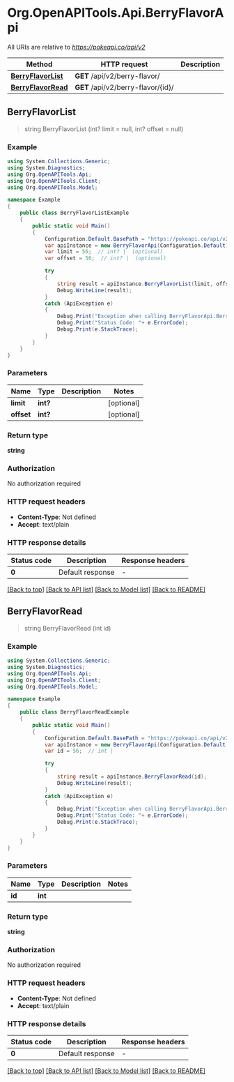 # Org.OpenAPITools.Api.BerryFlavorApi

All URIs are relative to *https://pokeapi.co/api/v2*

Method | HTTP request | Description
------------- | ------------- | -------------
[**BerryFlavorList**](BerryFlavorApi.md#berryflavorlist) | **GET** /api/v2/berry-flavor/ | 
[**BerryFlavorRead**](BerryFlavorApi.md#berryflavorread) | **GET** /api/v2/berry-flavor/{id}/ | 



## BerryFlavorList

> string BerryFlavorList (int? limit = null, int? offset = null)



### Example

```csharp
using System.Collections.Generic;
using System.Diagnostics;
using Org.OpenAPITools.Api;
using Org.OpenAPITools.Client;
using Org.OpenAPITools.Model;

namespace Example
{
    public class BerryFlavorListExample
    {
        public static void Main()
        {
            Configuration.Default.BasePath = "https://pokeapi.co/api/v2";
            var apiInstance = new BerryFlavorApi(Configuration.Default);
            var limit = 56;  // int? |  (optional) 
            var offset = 56;  // int? |  (optional) 

            try
            {
                string result = apiInstance.BerryFlavorList(limit, offset);
                Debug.WriteLine(result);
            }
            catch (ApiException e)
            {
                Debug.Print("Exception when calling BerryFlavorApi.BerryFlavorList: " + e.Message );
                Debug.Print("Status Code: "+ e.ErrorCode);
                Debug.Print(e.StackTrace);
            }
        }
    }
}
```

### Parameters


Name | Type | Description  | Notes
------------- | ------------- | ------------- | -------------
 **limit** | **int?**|  | [optional] 
 **offset** | **int?**|  | [optional] 

### Return type

**string**

### Authorization

No authorization required

### HTTP request headers

- **Content-Type**: Not defined
- **Accept**: text/plain


### HTTP response details
| Status code | Description | Response headers |
|-------------|-------------|------------------|
| **0** | Default response |  -  |

[[Back to top]](#)
[[Back to API list]](../README.md#documentation-for-api-endpoints)
[[Back to Model list]](../README.md#documentation-for-models)
[[Back to README]](../README.md)


## BerryFlavorRead

> string BerryFlavorRead (int id)



### Example

```csharp
using System.Collections.Generic;
using System.Diagnostics;
using Org.OpenAPITools.Api;
using Org.OpenAPITools.Client;
using Org.OpenAPITools.Model;

namespace Example
{
    public class BerryFlavorReadExample
    {
        public static void Main()
        {
            Configuration.Default.BasePath = "https://pokeapi.co/api/v2";
            var apiInstance = new BerryFlavorApi(Configuration.Default);
            var id = 56;  // int | 

            try
            {
                string result = apiInstance.BerryFlavorRead(id);
                Debug.WriteLine(result);
            }
            catch (ApiException e)
            {
                Debug.Print("Exception when calling BerryFlavorApi.BerryFlavorRead: " + e.Message );
                Debug.Print("Status Code: "+ e.ErrorCode);
                Debug.Print(e.StackTrace);
            }
        }
    }
}
```

### Parameters


Name | Type | Description  | Notes
------------- | ------------- | ------------- | -------------
 **id** | **int**|  | 

### Return type

**string**

### Authorization

No authorization required

### HTTP request headers

- **Content-Type**: Not defined
- **Accept**: text/plain


### HTTP response details
| Status code | Description | Response headers |
|-------------|-------------|------------------|
| **0** | Default response |  -  |

[[Back to top]](#)
[[Back to API list]](../README.md#documentation-for-api-endpoints)
[[Back to Model list]](../README.md#documentation-for-models)
[[Back to README]](../README.md)

